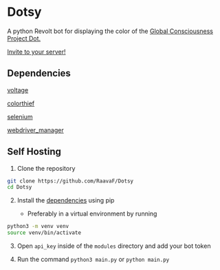 # Dotsy
A python Revolt bot for displaying the color of the [Global Consciousness Project Dot.](https://gcpdot.com/)

[Invite to your server!](https://app.revolt.chat/bot/01GVPN65T7V0661TQ9WQE56A7G)


## Dependencies

[voltage](https://github.com/EnokiUN/voltage)

[colorthief](https://github.com/fengsp/color-thief-py)

[selenium](https://github.com/SeleniumHQ/selenium)

[webdriver_manager](https://github.com/SergeyPirogov/webdriver_manager)


## Self Hosting

1. Clone the repository

```sh
git clone https://github.com/RaavaF/Dotsy
cd Dotsy
```
 
2. Install the [dependencies](#dependencies) using pip 

	* Preferably in a virtual environment by running

```sh
python3 -m venv venv
source venv/bin/activate
```

3. Open `api_key` inside of the `modules` directory and add your bot token

4. Run the command ```python3 main.py``` or ```python main.py```
